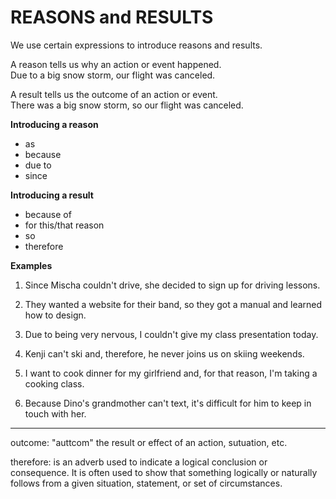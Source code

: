 # REASONS and RESULTS
We use certain expressions to introduce reasons and results.<br>

A reason tells us why an action or event happened.<br>
Due to a big snow storm, our flight was canceled.<br>

A result tells us the outcome of an action or event.<br>
There was a big snow storm, so our flight was canceled.

**Introducing a reason**
- as
- because
- due to
- since

**Introducing a result**
- because of
- for this/that reason
- so
- therefore

**Examples**

1. Since Mischa couldn't drive, she decided to sign up for driving lessons.

2. They wanted a website for their band, so they got a manual and learned how to design.

3. Due to being very nervous, I couldn't give my class presentation today.

4. Kenji can't ski and, therefore, he never joins us on skiing weekends.

5. I want to cook dinner for my girlfriend and, for that reason, I'm taking a cooking class.

6. Because Dino's grandmother can't text, it's difficult for him to keep in touch with her.

----------------------------------------------------------------------------------------------

outcome: "auttcom" the result or effect of an action, sutuation, etc.

therefore: is an adverb used to indicate a logical conclusion or consequence. It is often used to show that something logically or naturally follows from a given situation, statement, or set of circumstances.
